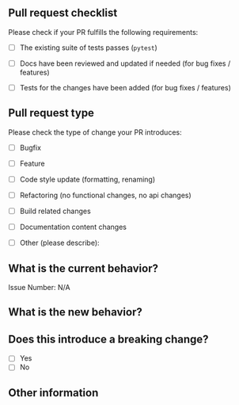 <!-- Please refer to our contributing documentation for any questions on submitting a pull request, or let us know here if you need any help: https://github.com/MaastrichtU-IDS/translator-openpredict/blob/master/CONTRIBUTING.md -->

## Pull request checklist

Please check if your PR fulfills the following requirements:
- [ ] The existing suite of tests passes (`pytest`)
- [ ] Docs have been reviewed and updated if needed (for bug fixes / features)
- [ ] Tests for the changes have been added (for bug fixes / features)


## Pull request type

<!-- Please do not submit updates to dependencies unless it fixes an issue. -->

<!-- Please try to limit your pull request to one type, submit multiple pull requests if needed. -->

Please check the type of change your PR introduces:
- [ ] Bugfix
- [ ] Feature
- [ ] Code style update (formatting, renaming)
- [ ] Refactoring (no functional changes, no api changes)
- [ ] Build related changes
- [ ] Documentation content changes
- [ ] Other (please describe):


## What is the current behavior?
<!-- Please describe the current behavior that you are modifying, or link to a relevant issue. -->

Issue Number: N/A


## What is the new behavior?
<!-- Please describe the behavior or changes that are being added by this PR. -->

## Does this introduce a breaking change?

- [ ] Yes
- [ ] No

<!-- If this introduces a breaking change, please describe the impact and migration path for existing applications below. -->


## Other information

<!-- Any other information that is important to this PR such as screenshots of how the component looks before and after the change. -->
